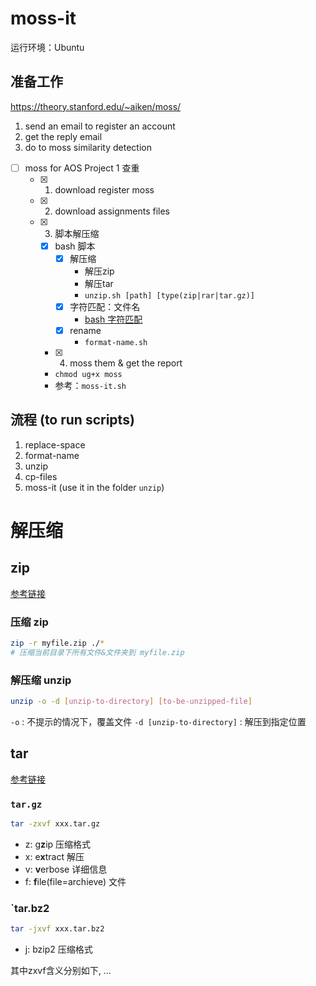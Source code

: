 # moss-it

运行环境：Ubuntu

## 准备工作

https://theory.stanford.edu/~aiken/moss/

1. send an email to register an account
2. get the reply email
3. do to moss similarity detection

- [ ] moss for AOS Project 1 查重
	- [x] 1. download register moss
	- [x] 2. download assignments files
	- [x] 3. 脚本解压缩
		- [x] bash 脚本
			- [x] 解压缩 
				- 解压zip
				- 解压tar
				- `unzip.sh [path] [type(zip|rar|tar.gz)]`
			- [x] 字符匹配：文件名
				- [bash 字符匹配](https://wangdoc.com/bash/expansion.html)
			- [x] rename
				- `format-name.sh`
		- [x] 4. moss them & get the report
		- `chmod ug+x moss`
		- 参考：`moss-it.sh`

## 流程 (to run scripts)

1. replace-space
2. format-name
3. unzip
4. cp-files
5. moss-it (use it in the folder `unzip`)


# 解压缩

## zip

[参考链接](https://blog.csdn.net/shenyunsese/article/details/17556089)

### 压缩 zip

```bash
zip -r myfile.zip ./*
# 压缩当前目录下所有文件&文件夹到 myfile.zip
```

### 解压缩 unzip
```bash
unzip -o -d [unzip-to-directory] [to-be-unzipped-file]
```

`-o` : 不提示的情况下，覆盖文件
`-d [unzip-to-directory]` : 解压到指定位置 



## tar

[参考链接](https://www.cnblogs.com/cursorhu/p/5891699.html)

### `tar.gz`

```bash
tar -zxvf xxx.tar.gz
```

- z: g**z**ip 压缩格式
- x:  e**x**tract 解压
- v: **v**erbose 详细信息
- f: **f**ile(file=archieve) 文件

### `tar.bz2

```bash
tar -jxvf xxx.tar.bz2
```

- j: bzip2 压缩格式

其中zxvf含义分别如下, ...

